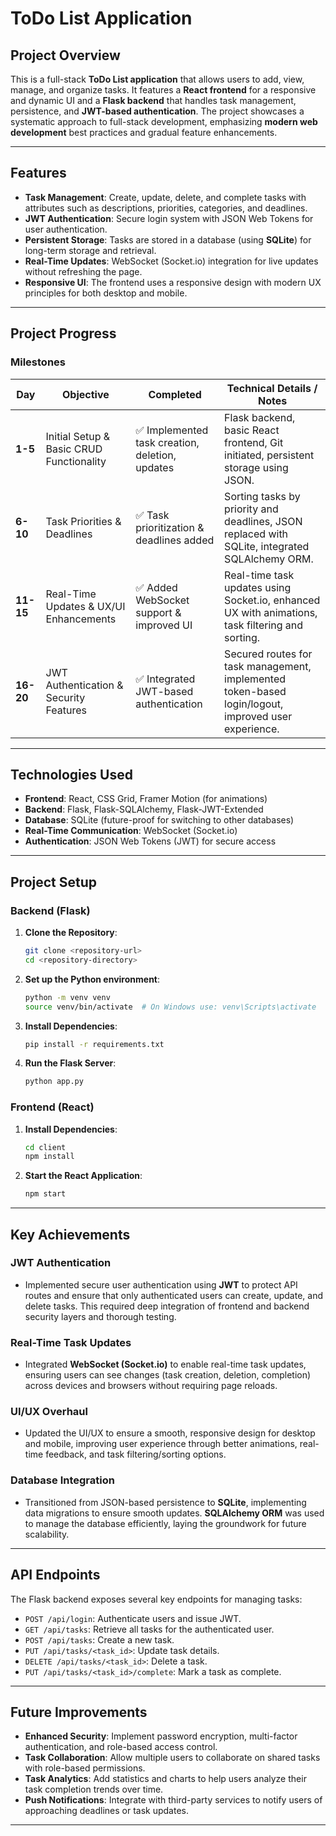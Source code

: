 

# **ToDo List Application**

## **Project Overview**
This is a full-stack **ToDo List application** that allows users to add, view, manage, and organize tasks. It features a **React frontend** for a responsive and dynamic UI and a **Flask backend** that handles task management, persistence, and **JWT-based authentication**. The project showcases a systematic approach to full-stack development, emphasizing **modern web development** best practices and gradual feature enhancements.

---

## **Features**
- **Task Management**: Create, update, delete, and complete tasks with attributes such as descriptions, priorities, categories, and deadlines.
- **JWT Authentication**: Secure login system with JSON Web Tokens for user authentication.
- **Persistent Storage**: Tasks are stored in a database (using **SQLite**) for long-term storage and retrieval.
- **Real-Time Updates**: WebSocket (Socket.io) integration for live updates without refreshing the page.
- **Responsive UI**: The frontend uses a responsive design with modern UX principles for both desktop and mobile.

---

## **Project Progress**

### **Milestones**
| **Day** | **Objective**                             | **Completed**                                | **Technical Details / Notes**                                                                      |
|---------|-------------------------------------------|----------------------------------------------|----------------------------------------------------------------------------------------------------|
| **1-5**  | Initial Setup & Basic CRUD Functionality  | ✅ Implemented task creation, deletion, updates | Flask backend, basic React frontend, Git initiated, persistent storage using JSON.                 |
| **6-10** | Task Priorities & Deadlines               | ✅ Task prioritization & deadlines added       | Sorting tasks by priority and deadlines, JSON replaced with SQLite, integrated SQLAlchemy ORM.      |
| **11-15** | Real-Time Updates & UX/UI Enhancements   | ✅ Added WebSocket support & improved UI      | Real-time task updates using Socket.io, enhanced UX with animations, task filtering and sorting.    |
| **16-20** | JWT Authentication & Security Features   | ✅ Integrated JWT-based authentication         | Secured routes for task management, implemented token-based login/logout, improved user experience. |

---

## **Technologies Used**

- **Frontend**: React, CSS Grid, Framer Motion (for animations)
- **Backend**: Flask, Flask-SQLAlchemy, Flask-JWT-Extended
- **Database**: SQLite (future-proof for switching to other databases)
- **Real-Time Communication**: WebSocket (Socket.io)
- **Authentication**: JSON Web Tokens (JWT) for secure access

---

## **Project Setup**

### **Backend (Flask)**

1. **Clone the Repository**:
   ```bash
   git clone <repository-url>
   cd <repository-directory>
   ```

2. **Set up the Python environment**:
   ```bash
   python -m venv venv
   source venv/bin/activate  # On Windows use: venv\Scripts\activate
   ```

3. **Install Dependencies**:
   ```bash
   pip install -r requirements.txt
   ```

4. **Run the Flask Server**:
   ```bash
   python app.py
   ```

### **Frontend (React)**

1. **Install Dependencies**:
   ```bash
   cd client
   npm install
   ```

2. **Start the React Application**:
   ```bash
   npm start
   ```

---

## **Key Achievements**

### **JWT Authentication**
- Implemented secure user authentication using **JWT** to protect API routes and ensure that only authenticated users can create, update, and delete tasks. This required deep integration of frontend and backend security layers and thorough testing.

### **Real-Time Task Updates**
- Integrated **WebSocket (Socket.io)** to enable real-time task updates, ensuring users can see changes (task creation, deletion, completion) across devices and browsers without requiring page reloads.

### **UI/UX Overhaul**
- Updated the UI/UX to ensure a smooth, responsive design for desktop and mobile, improving user experience through better animations, real-time feedback, and task filtering/sorting options.

### **Database Integration**
- Transitioned from JSON-based persistence to **SQLite**, implementing data migrations to ensure smooth updates. **SQLAlchemy ORM** was used to manage the database efficiently, laying the groundwork for future scalability.

---

## **API Endpoints**

The Flask backend exposes several key endpoints for managing tasks:

- `POST /api/login`: Authenticate users and issue JWT.
- `GET /api/tasks`: Retrieve all tasks for the authenticated user.
- `POST /api/tasks`: Create a new task.
- `PUT /api/tasks/<task_id>`: Update task details.
- `DELETE /api/tasks/<task_id>`: Delete a task.
- `PUT /api/tasks/<task_id>/complete`: Mark a task as complete.

---

## **Future Improvements**
- **Enhanced Security**: Implement password encryption, multi-factor authentication, and role-based access control.
- **Task Collaboration**: Allow multiple users to collaborate on shared tasks with role-based permissions.
- **Task Analytics**: Add statistics and charts to help users analyze their task completion trends over time.
- **Push Notifications**: Integrate with third-party services to notify users of approaching deadlines or task updates.

---


